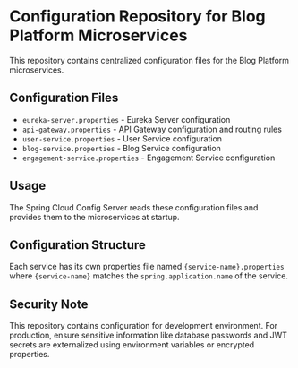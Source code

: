 # Configuration Repository for Blog Platform Microservices

This repository contains centralized configuration files for the Blog Platform microservices.

## Configuration Files

- `eureka-server.properties` - Eureka Server configuration
- `api-gateway.properties` - API Gateway configuration and routing rules
- `user-service.properties` - User Service configuration
- `blog-service.properties` - Blog Service configuration
- `engagement-service.properties` - Engagement Service configuration

## Usage

The Spring Cloud Config Server reads these configuration files and provides them to the microservices at startup.

## Configuration Structure

Each service has its own properties file named `{service-name}.properties` where `{service-name}` matches the `spring.application.name` of the service.

## Security Note

This repository contains configuration for development environment. For production, ensure sensitive information like database passwords and JWT secrets are externalized using environment variables or encrypted properties.
